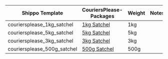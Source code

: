 | Shippo Template             | CouriersPlease- Packages | Weight | Notes |
|-----------------------------|--------------------------|--------|-------|
| couriersplease_1kg_satchel  | [1kg Satchel](https://www.couriersplease.com.au/service/satchel)              | 1kg    |       |
| couriersplease_5kg_satchel  | [5kg Satchel](https://www.couriersplease.com.au/service/satchel)              | 5kg    |       |
| couriersplease_3kg_satchel  | [3kg Satchel](https://www.couriersplease.com.au/service/satchel)              | 3kg    |       |
| couriersplease_500g_satchel | [500g Satchel](https://www.couriersplease.com.au/service/satchel)             | 500g   |       |